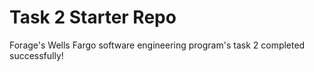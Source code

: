 # Task 2 Starter Repo
Forage's Wells Fargo software engineering program's task 2 completed successfully!
